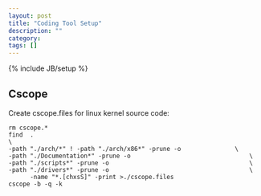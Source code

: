 ```yaml
---
layout: post
title: "Coding Tool Setup"
description: ""
category: 
tags: []
---
```

{% include JB/setup %}

## Cscope
Create cscope.files for linux kernel source code:
    
    rm cscope.*
    find  .                                                                \
    -path "./arch/*" ! -path "./arch/x86*" -prune -o               \
    -path "./Documentation*" -prune -o                                 \
    -path "./scripts*" -prune -o                                       \
    -path "./drivers*" -prune -o                                       \
          -name "*.[chxsS]" -print >./cscope.files
    cscope -b -q -k
